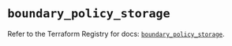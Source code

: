 # `boundary_policy_storage`

Refer to the Terraform Registry for docs: [`boundary_policy_storage`](https://registry.terraform.io/providers/hashicorp/boundary/1.2.0/docs/resources/policy_storage).
